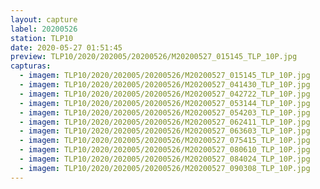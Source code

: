 ```yaml
---
layout: capture
label: 20200526
station: TLP10
date: 2020-05-27 01:51:45
preview: TLP10/2020/202005/20200526/M20200527_015145_TLP_10P.jpg
capturas:
  - imagem: TLP10/2020/202005/20200526/M20200527_015145_TLP_10P.jpg
  - imagem: TLP10/2020/202005/20200526/M20200527_041430_TLP_10P.jpg
  - imagem: TLP10/2020/202005/20200526/M20200527_042722_TLP_10P.jpg
  - imagem: TLP10/2020/202005/20200526/M20200527_053144_TLP_10P.jpg
  - imagem: TLP10/2020/202005/20200526/M20200527_054203_TLP_10P.jpg
  - imagem: TLP10/2020/202005/20200526/M20200527_062411_TLP_10P.jpg
  - imagem: TLP10/2020/202005/20200526/M20200527_063603_TLP_10P.jpg
  - imagem: TLP10/2020/202005/20200526/M20200527_075415_TLP_10P.jpg
  - imagem: TLP10/2020/202005/20200526/M20200527_080610_TLP_10P.jpg
  - imagem: TLP10/2020/202005/20200526/M20200527_084024_TLP_10P.jpg
  - imagem: TLP10/2020/202005/20200526/M20200527_090308_TLP_10P.jpg
---
```

